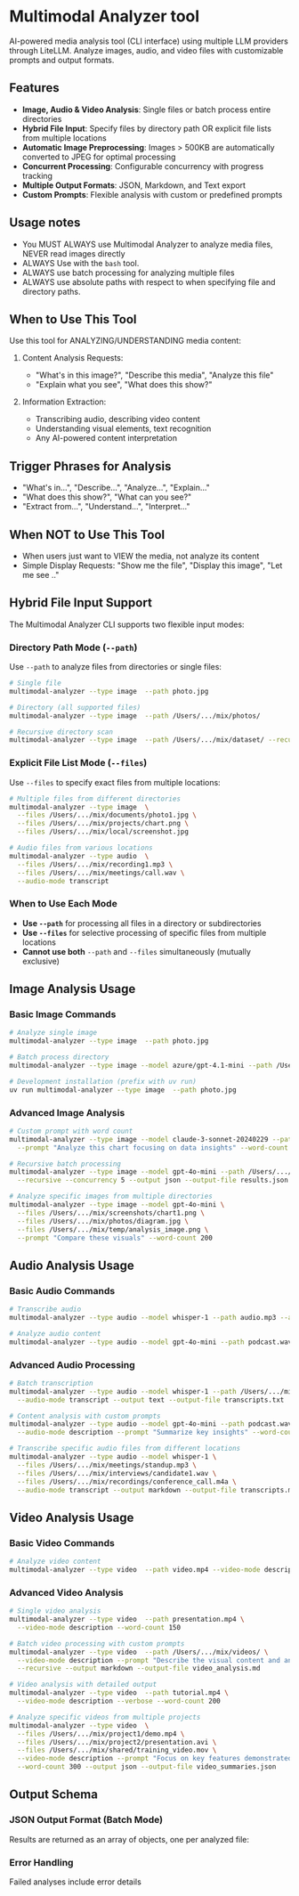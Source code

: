 # Multimodal Analyzer tool

AI-powered media analysis tool (CLI interface) using multiple LLM providers through LiteLLM. Analyze images, audio, and video files with customizable prompts and output formats.

## Features

- **Image, Audio & Video Analysis**: Single files or batch process entire directories
- **Hybrid File Input**: Specify files by directory path OR explicit file lists from multiple locations
- **Automatic Image Preprocessing**: Images > 500KB are automatically converted to JPEG for optimal processing
- **Concurrent Processing**: Configurable concurrency with progress tracking
- **Multiple Output Formats**: JSON, Markdown, and Text export
- **Custom Prompts**: Flexible analysis with custom or predefined prompts

## Usage notes

- You MUST ALWAYS use Multimodal Analyzer to analyze media files, NEVER read images directly
- ALWAYS Use with the `bash` tool.
- ALWAYS use batch processing for analyzing multiple files
- ALWAYS use absolute paths with respect to when specifying file and directory paths.

## When to Use This Tool

Use this tool for ANALYZING/UNDERSTANDING media content:

1. Content Analysis Requests:
   - "What's in this image?", "Describe this media", "Analyze this file"
   - "Explain what you see", "What does this show?"

2. Information Extraction:
   - Transcribing audio, describing video content
   - Understanding visual elements, text recognition
   - Any AI-powered content interpretation

## Trigger Phrases for Analysis

- "What's in...", "Describe...", "Analyze...", "Explain..."
- "What does this show?", "What can you see?"
- "Extract from...", "Understand...", "Interpret..."

## When NOT to Use This Tool

- When users just want to VIEW the media, not analyze its content
- Simple Display Requests: "Show me the file", "Display this image", "Let me see .."

## Hybrid File Input Support

The Multimodal Analyzer CLI supports two flexible input modes:

### Directory Path Mode (`--path`)

Use `--path` to analyze files from directories or single files:

```bash
# Single file
multimodal-analyzer --type image  --path photo.jpg

# Directory (all supported files)
multimodal-analyzer --type image  --path /Users/.../mix/photos/

# Recursive directory scan
multimodal-analyzer --type image  --path /Users/.../mix/dataset/ --recursive
```

### Explicit File List Mode (`--files`)

Use `--files` to specify exact files from multiple locations:

```bash
# Multiple files from different directories
multimodal-analyzer --type image  \
  --files /Users/.../mix/documents/photo1.jpg \
  --files /Users/.../mix/projects/chart.png \
  --files /Users/.../mix/local/screenshot.jpg

# Audio files from various locations
multimodal-analyzer --type audio  \
  --files /Users/.../mix/recording1.mp3 \
  --files /Users/.../mix/meetings/call.wav \
  --audio-mode transcript
```

### When to Use Each Mode

- **Use `--path`** for processing all files in a directory or subdirectories
- **Use `--files`** for selective processing of specific files from multiple locations
- **Cannot use both** `--path` and `--files` simultaneously (mutually exclusive)

## Image Analysis Usage

### Basic Image Commands

```bash
# Analyze single image
multimodal-analyzer --type image  --path photo.jpg

# Batch process directory
multimodal-analyzer --type image --model azure/gpt-4.1-mini --path /Users/.../mix/photos/ --output markdown

# Development installation (prefix with uv run)
uv run multimodal-analyzer --type image  --path photo.jpg
```

### Advanced Image Analysis

```bash
# Custom prompt with word count
multimodal-analyzer --type image --model claude-3-sonnet-20240229 --path chart.jpg \
  --prompt "Analyze this chart focusing on data insights" --word-count 300

# Recursive batch processing
multimodal-analyzer --type image --model gpt-4o-mini --path /Users/.../mix/dataset/ \
  --recursive --concurrency 5 --output json --output-file results.json

# Analyze specific images from multiple directories
multimodal-analyzer --type image --model gpt-4o-mini \
  --files /Users/.../mix/screenshots/chart1.png \
  --files /Users/.../mix/photos/diagram.jpg \
  --files /Users/.../mix/temp/analysis_image.png \
  --prompt "Compare these visuals" --word-count 200
```

## Audio Analysis Usage

### Basic Audio Commands

```bash
# Transcribe audio
multimodal-analyzer --type audio --model whisper-1 --path audio.mp3 --audio-mode transcript

# Analyze audio content
multimodal-analyzer --type audio --model gpt-4o-mini --path podcast.wav --audio-mode description
```

### Advanced Audio Processing

```bash
# Batch transcription
multimodal-analyzer --type audio --model whisper-1 --path /Users/.../mix/audio/ \
  --audio-mode transcript --output text --output-file transcripts.txt

# Content analysis with custom prompts
multimodal-analyzer --type audio --model gpt-4o-mini --path podcast.wav \
  --audio-mode description --prompt "Summarize key insights" --word-count 200

# Transcribe specific audio files from different locations
multimodal-analyzer --type audio --model whisper-1 \
  --files /Users/.../mix/meetings/standup.mp3 \
  --files /Users/.../mix/interviews/candidate1.wav \
  --files /Users/.../mix/recordings/conference_call.m4a \
  --audio-mode transcript --output markdown --output-file transcripts.md
```

## Video Analysis Usage

### Basic Video Commands

```bash
# Analyze video content
multimodal-analyzer --type video  --path video.mp4 --video-mode description
```

### Advanced Video Analysis

```bash
# Single video analysis
multimodal-analyzer --type video  --path presentation.mp4 \
  --video-mode description --word-count 150

# Batch video processing with custom prompts
multimodal-analyzer --type video  --path /Users/.../mix/videos/ \
  --video-mode description --prompt "Describe the visual content and any audio" \
  --recursive --output markdown --output-file video_analysis.md

# Video analysis with detailed output
multimodal-analyzer --type video  --path tutorial.mp4 \
  --video-mode description --verbose --word-count 200

# Analyze specific videos from multiple projects
multimodal-analyzer --type video  \
  --files /Users/.../mix/project1/demo.mp4 \
  --files /Users/.../mix/project2/presentation.avi \
  --files /Users/.../mix/shared/training_video.mov \
  --video-mode description --prompt "Focus on key features demonstrated" \
  --word-count 300 --output json --output-file video_summaries.json
```

## Output Schema

### JSON Output Format (Batch Mode)

Results are returned as an array of objects, one per analyzed file:

### Error Handling

Failed analyses include error details

